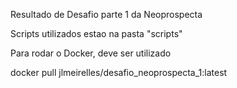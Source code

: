 Resultado de Desafio parte 1 da Neoprospecta

Scripts utilizados estao na pasta "scripts"

Para rodar o Docker, deve ser utilizado 

docker pull jlmeirelles/desafio_neoprospecta_1:latest
